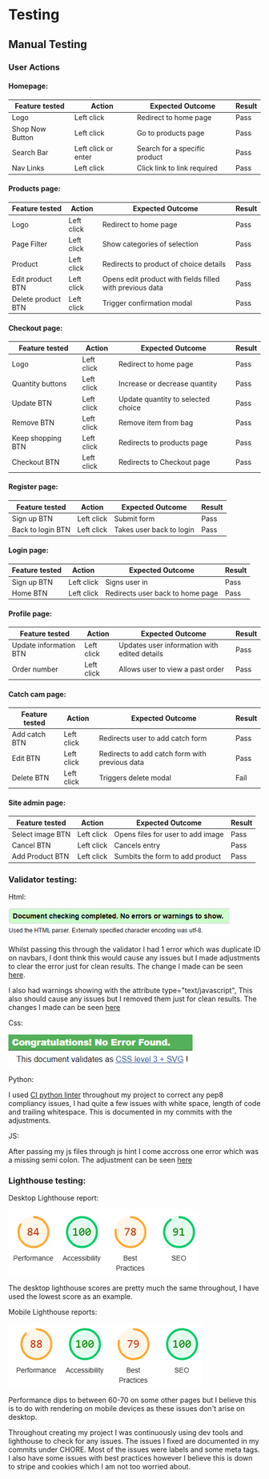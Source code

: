 # Testing

## Manual Testing

### User Actions

#### Homepage:

| Feature tested  | Action             | Expected Outcome             | Result                    |
|-----------------|--------------------|------------------------------|---------------------------|
|Logo             |Left click          |Redirect to home page         |Pass                       |
|Shop Now Button  |Left click          |Go to products page           |Pass                       |
|Search Bar       |Left click or enter |Search for a specific product |Pass                       |
|Nav Links        |Left click          |Click link to link required   |Pass                       |

#### Products page:

| Feature tested   | Action     | Expected Outcome                                       | Result|
|------------------|------------|--------------------------------------------------------|-------|
|Logo              |Left click  |Redirect to home page                                   |Pass   |
|Page Filter       |Left click  |Show categories of selection                            |Pass   |
|Product           |Left click  |Redirects to product of choice details                  |Pass   |
|Edit product BTN  |Left click  |Opens edit product with fields filled with previous data|Pass   |
|Delete product BTN|Left click  |Trigger confirmation modal                              |Pass   |

#### Checkout page:

| Feature tested   | Action     | Expected Outcome                                       | Result|
|------------------|------------|--------------------------------------------------------|-------|
|Logo              |Left click  |Redirect to home page                                   |Pass   |
|Quantity buttons  |Left click  |Increase or decrease quantity                           |Pass   |
|Update BTN        |Left click  |Update quantity to selected choice                      |Pass   |
|Remove BTN        |Left click  |Remove item from bag                                    |Pass   |
|Keep shopping BTN |Left click  |Redirects to products page                              |Pass   |
|Checkout BTN      |Left click  |Redirects to Checkout page                              |Pass   |

#### Register page:

| Feature tested   | Action     | Expected Outcome                                       | Result|
|------------------|------------|--------------------------------------------------------|-------|
|Sign up BTN       |Left click  |Submit form                                             |Pass   |
|Back to login BTN |Left click  |Takes user back to login                                |Pass   |

#### Login page:

| Feature tested   | Action     | Expected Outcome                                       | Result|
|------------------|------------|--------------------------------------------------------|-------|
|Sign up BTN       |Left click  |Signs user in                                           |Pass   |
|Home BTN          |Left click  |Redirects user back to home page                        |Pass   |

#### Profile page: 

| Feature tested       | Action     | Expected Outcome                                       | Result|
|----------------------|------------|--------------------------------------------------------|-------|
|Update information BTN|Left click  |Updates user information with edited details            |Pass   |
|Order number          |Left click  |Allows user to view a past order                        |Pass   |

#### Catch cam page:

| Feature tested       | Action     | Expected Outcome                                       | Result|
|----------------------|------------|--------------------------------------------------------|-------|
|Add catch BTN         |Left click  |Redirects user to add catch form                        |Pass   |
|Edit BTN              |Left click  |Redirects to add catch form with previous data          |Pass   |
|Delete BTN            |Left click  |Triggers delete modal                                   |Fail   |


#### Site admin page:

| Feature tested       | Action     | Expected Outcome                                       | Result|
|----------------------|------------|--------------------------------------------------------|-------|
|Select image BTN      |Left click  |Opens files for user to add image                       |Pass   |
|Cancel BTN            |Left click  |Cancels entry                                           |Pass   |
|Add Product BTN       |Left click  |Sumbits the form to add product                         |Pass   |

### Validator testing:

Html:

![Html-validator](media/testing/html-validator.PNG)

Whilst passing this through the validator I had 1 error which was duplicate ID on navbars, I dont think this would cause any issues but I made adjustments to clear the error just for clean results. The change I made can be seen [here](https://github.com/LeeEd1/catch_master/commit/2b44b33b39a3ff35c7fcd4a9ab5e3cec4e7abae9).

I also had warnings showing with the attribute type="text/javascript", This also should cause any issues but I removed them just for clean results. The changes I made can be seen [here](https://github.com/LeeEd1/catch_master/commit/6f7f804007455f899c81732dc6f8a5069fcc4d03#diff-6140a05cf6f64320c906c5bf858179b0911493fb1bbe5f430844c8820f60cb2cL142)

Css:

![CSS-validator](media/testing/css-validator.PNG)

Python:

I used [CI python linter](https://pep8ci.herokuapp.com/) throughout my project to correct any pep8 compliancy issues, I had quite a few issues with white space, length of code and trailing whitespace. This is documented in my commits with the adjustments.

JS:

After passing my js files through js hint I come accross one error which was a missing semi colon. The adjustment can be seen [here](https://github.com/LeeEd1/catch_master/commit/f0f97c8f1f1a941b7bee381e0b0d1a469727b4f0)


### Lighthouse testing:

Desktop Lighthouse report:

![DESK-LIGHT](media/testing/desk-light2.PNG)

The desktop lighthouse scores are pretty much the same throughout, I have used the lowest score as an example.

Mobile Lighthouse reports:

![MOB-LIGHT](media/testing/mob-light.PNG)

Performance dips to between 60-70 on some other pages but I believe this is to do with rendering on mobile devices as these issues don't arise on desktop.


Throughout creating my project I was continuously using dev tools and lighthouse to check for any issues. The issues I fixed are documented in my commits under CHORE. Most of the issues were labels and some meta tags. I also have some issues with best practices however I believe this is down to stripe and cookies which I am not too worried about. 